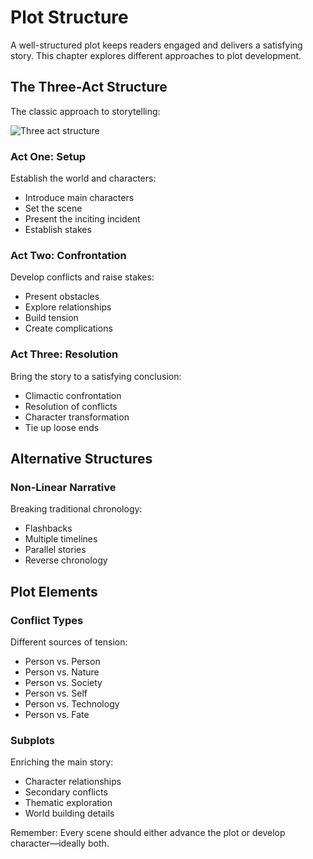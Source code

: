 # Plot Structure

A well-structured plot keeps readers engaged and delivers a satisfying story. This chapter explores different approaches to plot development.

## The Three-Act Structure

The classic approach to storytelling:

![Three act structure](plot-structure.jpg)

### Act One: Setup

Establish the world and characters:

- Introduce main characters
- Set the scene
- Present the inciting incident
- Establish stakes

### Act Two: Confrontation

Develop conflicts and raise stakes:

- Present obstacles
- Explore relationships
- Build tension
- Create complications

### Act Three: Resolution

Bring the story to a satisfying conclusion:

- Climactic confrontation
- Resolution of conflicts
- Character transformation
- Tie up loose ends

## Alternative Structures

### Non-Linear Narrative

Breaking traditional chronology:

- Flashbacks
- Multiple timelines
- Parallel stories
- Reverse chronology

## Plot Elements

### Conflict Types

Different sources of tension:

- Person vs. Person
- Person vs. Nature
- Person vs. Society
- Person vs. Self
- Person vs. Technology
- Person vs. Fate

### Subplots

Enriching the main story:

- Character relationships
- Secondary conflicts
- Thematic exploration
- World building details

Remember: Every scene should either advance the plot or develop character—ideally both. 
